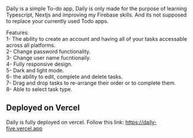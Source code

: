 Daily is a simple To-do app, Daily is only made for the purpose of learning Typescript, Nextjs and improving my Firebase skills. And its not supposed to replace your currently used Todo apps.

Features: <br/>
 1- The ability to create an account and having all of your tasks accessable across all platforms.<br/>
 2- Change password functionality.<br/>
 3- Change user name fucntionaily.<br/>
 4- Fully responsive design.<br/>
 5- Dark and light mode.<br/>
 6- the ability to edit, complete and delete tasks.<br/>
 7- Drag and drop tasks to re-arrange their order or to complete them.<br/>
 8- Able to select task type.<br/>

 
## Deployed on Vercel

Daily is fully deployed on vercel. Follow this link: https://daily-five.vercel.app

